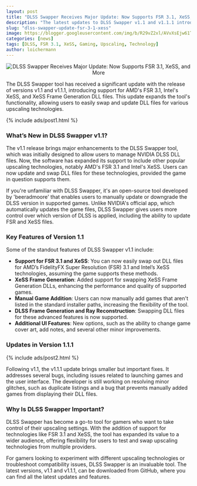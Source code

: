 ```yaml
---
layout: post
title: "DLSS Swapper Receives Major Update: Now Supports FSR 3.1, XeSS, and More"
description: "The latest updates to DLSS Swapper v1.1 and v1.1.1 introduce support for AMD's FSR 3.1, Intel's XeSS, and additional features for game upscaling."
slug: "dlss-swapper-update-fsr-3-1-xess"
image: https://blogger.googleusercontent.com/img/b/R29vZ2xl/AVvXsEjw61TenS3qhhyphenhyphenS6Icx_efeSgkVGZteag9RxbkaQ0PtvzmihzE3i1251ZOtbEbnWOnfLc67CXs-vD3M81Si3ua25CEBq2RAhjJVCcjDHRAsvfnLr4qr32Ocuqvn3qfdLlLUbNUaStDKMTf3T6n1Rcb6mRkyfoBvPrDg6pG3gQiEp6qXZt9EP0yzXDP2u48v/s728/DLSS-Swapper-v1-728x410.jpg
categories: [news]
tags: [DLSS, FSR 3.1, XeSS, Gaming, Upscaling, Technology]
author: loichermann
---
```


<div style="text-align: center;">
  <img src="https://blogger.googleusercontent.com/img/b/R29vZ2xl/AVvXsEjw61TenS3qhhyphenhyphenS6Icx_efeSgkVGZteag9RxbkaQ0PtvzmihzE3i1251ZOtbEbnWOnfLc67CXs-vD3M81Si3ua25CEBq2RAhjJVCcjDHRAsvfnLr4qr32Ocuqvn3qfdLlLUbNUaStDKMTf3T6n1Rcb6mRkyfoBvPrDg6pG3gQiEp6qXZt9EP0yzXDP2u48v/s728/DLSS-Swapper-v1-728x410.jpg" alt="DLSS Swapper Receives Major Update: Now Supports FSR 3.1, XeSS, and More">
</div>

The DLSS Swapper tool has received a significant update with the release of versions v1.1 and v1.1.1, introducing support for AMD's FSR 3.1, Intel's XeSS, and XeSS Frame Generation DLL files. This update expands the tool's functionality, allowing users to easily swap and update DLL files for various upscaling technologies.

{% include ads/post1.html %}

### What’s New in DLSS Swapper v1.1?

The v1.1 release brings major enhancements to the DLSS Swapper tool, which was initially designed to allow users to manage NVIDIA DLSS DLL files. Now, the software has expanded its support to include other popular upscaling technologies, notably AMD's FSR 3.1 and Intel's XeSS. Users can now update and swap DLL files for these technologies, provided the game in question supports them.

If you're unfamiliar with DLSS Swapper, it's an open-source tool developed by 'beeradmoore' that enables users to manually update or downgrade the DLSS version in supported games. Unlike NVIDIA's official app, which automatically updates the game files, DLSS Swapper gives users more control over which version of DLSS is applied, including the ability to update FSR and XeSS files.

### Key Features of Version 1.1

Some of the standout features of DLSS Swapper v1.1 include:

- **Support for FSR 3.1 and XeSS**: You can now easily swap out DLL files for AMD’s FidelityFX Super Resolution (FSR) 3.1 and Intel’s XeSS technologies, assuming the game supports these methods.
- **XeSS Frame Generation**: Added support for swapping XeSS Frame Generation DLLs, enhancing the performance and quality of supported games.
- **Manual Game Addition**: Users can now manually add games that aren't listed in the standard installer paths, increasing the flexibility of the tool.
- **DLSS Frame Generation and Ray Reconstruction**: Swapping DLL files for these advanced features is now supported.
- **Additional UI Features**: New options, such as the ability to change game cover art, add notes, and several other minor improvements.

### Updates in Version 1.1.1

{% include ads/post2.html %}

Following v1.1, the v1.1.1 update brings smaller but important fixes. It addresses several bugs, including issues related to launching games and the user interface. The developer is still working on resolving minor glitches, such as duplicate listings and a bug that prevents manually added games from displaying their DLL files.

### Why Is DLSS Swapper Important?

DLSS Swapper has become a go-to tool for gamers who want to take control of their upscaling settings. With the addition of support for technologies like FSR 3.1 and XeSS, the tool has expanded its value to a wider audience, offering flexibility for users to test and swap upscaling technologies from multiple providers.

For gamers looking to experiment with different upscaling technologies or troubleshoot compatibility issues, DLSS Swapper is an invaluable tool. The latest versions, v1.1 and v1.1.1, can be downloaded from GitHub, where you can find all the latest updates and features.
